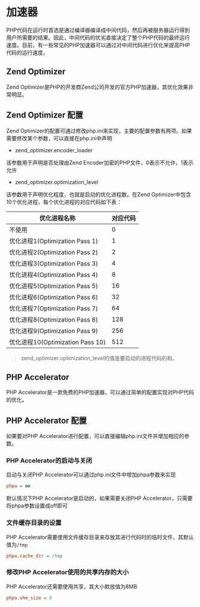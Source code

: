 # 加速器

PHP代码在运行时首选是通过编译器编译成中间代码，然后再被服务器运行得到用户所需要的结果。因此，中间代码的优劣直接决定了整个PHP代码的最终运行速度。目前，有一些常见的PHP加速器可以通过对中间代码进行优化来提高PHP代码的运行速度。

## Zend Optimizer

Zend Optimizer是PHP的开发商Zend公司开发的官方PHP加速器，其优化效果非常明显。

## Zend Optimizer 配置

Zend Optimizer的配置可通过修改php.ini来实现，主要的配置参数有两项。如果需要修改某个参数，可以直接在php.ini中声明

- zend_optimizer.encoder_loader

该参数用于声明是否处理由Zend Encoder加密的PHP文件，0表示不允许，1表示允许

- zend_optimizer.optimization_level

该参数用于声明优化程度，也就是启动的优化进程数。在Zend Optimizer中包含10个优化进程，每个优化进程的对应代码如下表：

|优化进程名称|对应代码|
|--|--|
|不使用|0|
|优化进程1(Optimization Pass 1)|1|
|优化进程2(Optimization Pass 2)|2|
|优化进程3(Optimization Pass 3)|4|
|优化进程4(Optimization Pass 4)|8|
|优化进程5(Optimization Pass 5)|16|
|优化进程6(Optimization Pass 6)|32|
|优化进程7(Optimization Pass 7)|64|
|优化进程8(Optimization Pass 8)|128|
|优化进程9(Optimization Pass 9)|256|
|优化进程10(Optimization Pass 10)|512|

> zend_optimizer.optimization_level的值是要启动的进程代码的和。

## PHP Accelerator

PHP Accelerator是一款免费的PHP加速器，可以通过简单的配置实现对PHP代码的优化。

## PHP Accelerator 配置

如果要对PHP Accelerator进行配置，可以直接编辑php.ini文件并增加相应的参数。

### PHP Accelerator的启动与关闭

启动与关闭PHP Accelerator可以通过php.ini文件中增加phpa参数来实现

```ini
phpa = on
```

默认情况下PHP Accelerator是启动的，如果需要关闭PHP Accelerator，只需要将phpa参数设置成off即可

### 文件缓存目录的设置

PHP Accelerator需要使用文件缓存目录来存放其进行代码时的临时文件，其默认值为`/tmp`

```ini
phpa.cache_dir = /tmp
```

### 修改PHP Accelerator使用的共享内存的大小

PHP Accelerator还需要使用共享，其大小默放值为8MB

```ini
phpa.shm_size = 8
```
